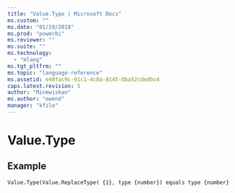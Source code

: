 ```yaml
---
title: "Value.Type | Microsoft Docs"
ms.custom: ""
ms.date: "01/19/2018"
ms.prod: "powerbi"
ms.reviewer: ""
ms.suite: ""
ms.technology: 
  - "mlang"
ms.tgt_pltfrm: ""
ms.topic: "language-reference"
ms.assetid: e40fac9c-91c1-4c8a-8145-0ba52cdedbc4
caps.latest.revision: 5
author: "Minewiskan"
ms.author: "owend"
manager: "kfile"
---
```

# Value.Type

  
## Example  
  
```  
Value.Type(Value.ReplaceType( {1}, type {number}) equals type {number}  
```  
